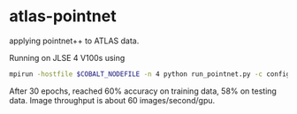 # atlas-pointnet
applying pointnet++ to ATLAS data.

Running on JLSE 4 V100s using
``` bash
mpirun -hostfile $COBALT_NODEFILE -n 4 python run_pointnet.py -c configs/jlse.json --logdir logdir/$(date "+%Y-%m-%d")/$TRIAL --horovod
```
After 30 epochs, reached 60% accuracy on training data, 58% on testing data.
Image throughput is about 60 images/second/gpu.


